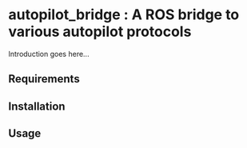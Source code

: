 # autopilot_bridge : A ROS bridge to various autopilot protocols

Introduction goes here...

## Requirements

## Installation

## Usage

